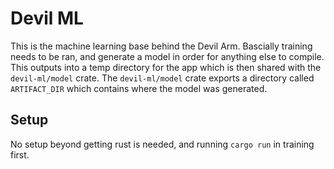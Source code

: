 # Devil ML

This is the machine learning base behind the Devil Arm. Bascially training needs to be ran, 
and generate a model in order for anything else to compile. This outputs into a temp directory for the
app which is then shared with the `devil-ml/model` crate. The `devil-ml/model` crate exports a directory
called `ARTIFACT_DIR` which contains where the model was generated.

## Setup

No setup beyond getting rust is needed, and running `cargo run` in training first.

